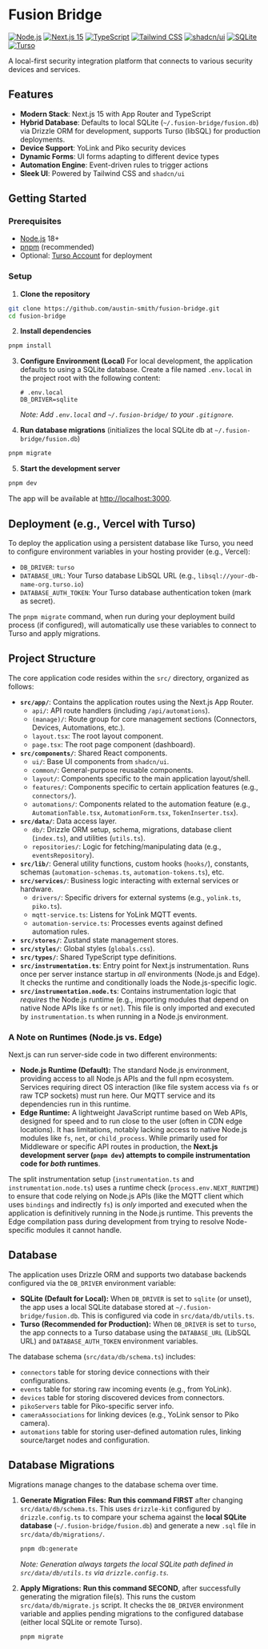 # Fusion Bridge

[![Node.js](https://img.shields.io/badge/Node.js_18+-339933?style=flat-square&logo=node.js&logoColor=white)](https://nodejs.org/) [![Next.js 15](https://img.shields.io/badge/Next.js_15-000000?style=flat-square&logo=next.js&logoColor=white)](https://nextjs.org/) [![TypeScript](https://img.shields.io/badge/TypeScript-3178C6?style=flat-square&logo=typescript&logoColor=white)](https://www.typescriptlang.org/) [![Tailwind CSS](https://img.shields.io/badge/Tailwind_CSS-38B2AC?style=flat-square&logo=tailwind-css&logoColor=white)](https://tailwindcss.com/) [![shadcn/ui](https://img.shields.io/badge/shadcn%2Fui-000000?style=flat-square&logo=shadcnui)](https://ui.shadcn.com/) [![SQLite](https://img.shields.io/badge/SQLite-003B57?style=flat-square&logo=sqlite&logoColor=white)](https://www.sqlite.org/) [![Turso](https://img.shields.io/badge/Turso-4FF8D2?style=flat-square&logo=turso&logoColor=black)](https://turso.tech/)

A local-first security integration platform that connects to various security devices and services.

## Features

- **Modern Stack**: Next.js 15 with App Router and TypeScript
- **Hybrid Database**: Defaults to local SQLite (`~/.fusion-bridge/fusion.db`) via Drizzle ORM for development, supports Turso (libSQL) for production deployments.
- **Device Support**: YoLink and Piko security devices
- **Dynamic Forms**: UI forms adapting to different device types
- **Automation Engine**: Event-driven rules to trigger actions
- **Sleek UI**: Powered by Tailwind CSS and `shadcn/ui`

## Getting Started

### Prerequisites

- [Node.js](https://nextjs.org) 18+
- [pnpm](https://pnpm.io) (recommended)
- Optional: [Turso Account](https://turso.tech/) for deployment

### Setup

1. **Clone the repository**

```bash
git clone https://github.com/austin-smith/fusion-bridge.git
cd fusion-bridge
```

2. **Install dependencies**

```bash
pnpm install
```

3. **Configure Environment (Local)**
   For local development, the application defaults to using a SQLite database.
   Create a file named `.env.local` in the project root with the following content:

   ```dotenv
   # .env.local
   DB_DRIVER=sqlite
   ```
   *Note: Add `.env.local` and `~/.fusion-bridge/` to your `.gitignore`.* 

4. **Run database migrations** (initializes the local SQLite db at `~/.fusion-bridge/fusion.db`)

```bash
pnpm migrate
```

5. **Start the development server**

```bash
pnpm dev
```

The app will be available at [http://localhost:3000](http://localhost:3000).

## Deployment (e.g., Vercel with Turso)

To deploy the application using a persistent database like Turso, you need to configure environment variables in your hosting provider (e.g., Vercel):

- `DB_DRIVER`: `turso`
- `DATABASE_URL`: Your Turso database LibSQL URL (e.g., `libsql://your-db-name-org.turso.io`)
- `DATABASE_AUTH_TOKEN`: Your Turso database authentication token (mark as secret).

The `pnpm migrate` command, when run during your deployment build process (if configured), will automatically use these variables to connect to Turso and apply migrations.

## Project Structure

The core application code resides within the `src/` directory, organized as follows:

-   **`src/app/`**: Contains the application routes using the Next.js App Router.
    -   `api/`: API route handlers (including `/api/automations`).
    -   `(manage)/`: Route group for core management sections (Connectors, Devices, Automations, etc.).
    -   `layout.tsx`: The root layout component.
    -   `page.tsx`: The root page component (dashboard).
-   **`src/components/`**: Shared React components.
    -   `ui/`: Base UI components from `shadcn/ui`.
    -   `common/`: General-purpose reusable components.
    -   `layout/`: Components specific to the main application layout/shell.
    -   `features/`: Components specific to certain application features (e.g., `connectors/`).
    -   `automations/`: Components related to the automation feature (e.g., `AutomationTable.tsx`, `AutomationForm.tsx`, `TokenInserter.tsx`).
-   **`src/data/`**: Data access layer.
    -   `db/`: Drizzle ORM setup, schema, migrations, database client (`index.ts`), and utilities (`utils.ts`).
    -   `repositories/`: Logic for fetching/manipulating data (e.g., `eventsRepository`).
-   **`src/lib/`**: General utility functions, custom hooks (`hooks/`), constants, schemas (`automation-schemas.ts`, `automation-tokens.ts`), etc.
-   **`src/services/`**: Business logic interacting with external services or hardware.
    -   `drivers/`: Specific drivers for external systems (e.g., `yolink.ts`, `piko.ts`).
    -   `mqtt-service.ts`: Listens for YoLink MQTT events.
    -   `automation-service.ts`: Processes events against defined automation rules.
-   **`src/stores/`**: Zustand state management stores.
-   **`src/styles/`**: Global styles (`globals.css`).
-   **`src/types/`**: Shared TypeScript type definitions.
-   **`src/instrumentation.ts`**: Entry point for Next.js instrumentation. Runs once per server instance startup in *all* environments (Node.js and Edge). It checks the runtime and conditionally loads the Node.js-specific logic.
-   **`src/instrumentation.node.ts`**: Contains instrumentation logic that *requires* the Node.js runtime (e.g., importing modules that depend on native Node APIs like `fs` or `net`). This file is only imported and executed by `instrumentation.ts` when running in a Node.js environment.

### A Note on Runtimes (Node.js vs. Edge)

Next.js can run server-side code in two different environments:

-   **Node.js Runtime (Default):** The standard Node.js environment, providing access to all Node.js APIs and the full npm ecosystem. Services requiring direct OS interaction (like file system access via `fs` or raw TCP sockets) must run here. Our MQTT service and its dependencies run in this runtime.
-   **Edge Runtime:** A lightweight JavaScript runtime based on Web APIs, designed for speed and to run close to the user (often in CDN edge locations). It has limitations, notably lacking access to native Node.js modules like `fs`, `net`, or `child_process`. While primarily used for Middleware or specific API routes in production, the **Next.js development server (`pnpm dev`) attempts to compile instrumentation code for *both* runtimes**.

The split instrumentation setup (`instrumentation.ts` and `instrumentation.node.ts`) uses a runtime check (`process.env.NEXT_RUNTIME`) to ensure that code relying on Node.js APIs (like the MQTT client which uses `bindings` and indirectly `fs`) is *only* imported and executed when the application is definitively running in the Node.js runtime. This prevents the Edge compilation pass during development from trying to resolve Node-specific modules it cannot handle.

## Database

The application uses Drizzle ORM and supports two database backends configured via the `DB_DRIVER` environment variable:

-   **SQLite (Default for Local):** When `DB_DRIVER` is set to `sqlite` (or unset), the app uses a local SQLite database stored at `~/.fusion-bridge/fusion.db`. This is configured via code in `src/data/db/utils.ts`.
-   **Turso (Recommended for Production):** When `DB_DRIVER` is set to `turso`, the app connects to a Turso database using the `DATABASE_URL` (LibSQL URL) and `DATABASE_AUTH_TOKEN` environment variables.

The database schema (`src/data/db/schema.ts`) includes:

-   `connectors` table for storing device connections with their configurations.
-   `events` table for storing raw incoming events (e.g., from YoLink).
-   `devices` table for storing discovered devices from connectors.
-   `pikoServers` table for Piko-specific server info.
-   `cameraAssociations` for linking devices (e.g., YoLink sensor to Piko camera).
-   `automations` table for storing user-defined automation rules, linking source/target nodes and configuration.

## Database Migrations

Migrations manage changes to the database schema over time.

1.  **Generate Migration Files:**
    **Run this command FIRST** after changing `src/data/db/schema.ts`.
    This uses `drizzle-kit` configured by `drizzle.config.ts` to compare your schema against the **local SQLite database** (`~/.fusion-bridge/fusion.db`) and generate a new `.sql` file in `src/data/db/migrations/`.
    ```bash
    pnpm db:generate
    ```
    *Note: Generation always targets the local SQLite path defined in `src/data/db/utils.ts` via `drizzle.config.ts`.*

2.  **Apply Migrations:**
    **Run this command SECOND**, after successfully generating the migration file(s).
    This runs the custom `src/data/db/migrate.js` script. It checks the `DB_DRIVER` environment variable and applies pending migrations to the configured database (either local SQLite or remote Turso).
    ```bash
    pnpm migrate
    ```